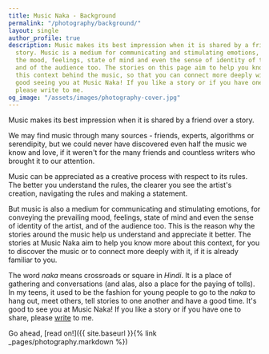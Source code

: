 ```yaml
---
title: Music Naka - Background
permalink: "/photography/background/"
layout: single
author_profile: true
description: Music makes its best impression when it is shared by a friend over a
  story. Music is a medium for communicating and stimulating emotions, for conveying
  the mood, feelings, state of mind and even the sense of identity of the artist,
  and of the audience too. The stories on this page aim to help you know more about
  this context behind the music, so that you can connect more deeply with it. It's
  good seeing you at Music Naka! If you like a story or if you have one to share,
  please write to me.
og_image: "/assets/images/photography-cover.jpg"
---
```


Music makes its best impression when it is shared by a friend over a story.

We may find music through many sources - friends, experts, algorithms or serendipity, but we could never have discovered even half the music we know and love, if it weren't for the many friends and countless writers who brought it to our attention.

Music can be appreciated as a creative process with respect to its rules. The better you understand the rules, the clearer you see the artist's creation, navigating the rules and making a statement.

But music is also a medium for communicating and stimulating emotions, for conveying the prevailing mood, feelings, state of mind and even the sense of identity of the artist, and of the audience too. This is the reason why the stories around the music help us understand and appreciate it better. The stories at Music Naka aim to help you know more about this context, for you to discover the music or to connect more deeply with it, if it is already familiar to you.

The word *naka* means crossroads or square in *Hindi*. It is a place of gathering and conversations (and alas, also a place for the paying of tolls). In my teens, it used to be the fashion for young people to go to the *naka* to hang out, meet others, tell stories to one another and have a good time. It's good to see you at Music Naka! If you like a story or if you have one to share, please [write](mailto:letters@aravindiyer.com) to me.

Go ahead, [read on!]({{ site.baseurl }}{% link _pages/photography.markdown %})
